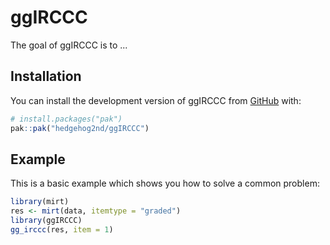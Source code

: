 # ggIRCCC

<!-- badges: start -->
<!-- badges: end -->

The goal of ggIRCCC is to ...

## Installation

You can install the development version of ggIRCCC from [GitHub](https://github.com/) with:

``` r
# install.packages("pak")
pak::pak("hedgehog2nd/ggIRCCC")
```

## Example

This is a basic example which shows you how to solve a common problem:

``` r
library(mirt)
res <- mirt(data, itemtype = "graded")
library(ggIRCCC)
gg_irccc(res, item = 1)
```

